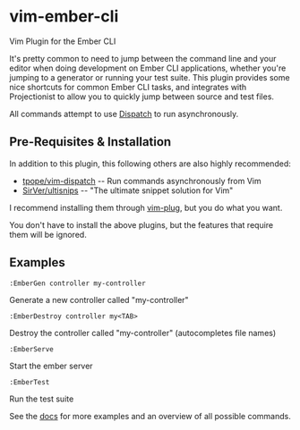 # vim-ember-cli
Vim Plugin for the Ember CLI

It's pretty common to need to jump between the command line and your editor when doing development on Ember CLI applications, whether you're jumping to a generator or running your test suite.  This plugin provides some nice shortcuts for common Ember CLI tasks, and integrates with Projectionist to allow you to quickly jump between source and test files.

All commands attempt to use [Dispatch](https://github.com/tpope/vim-dispatch) to run asynchronously.

## Pre-Requisites & Installation

In addition to this plugin, this following others are also highly recommended:

- [tpope/vim-dispatch](https://github.com/tpope/vim-dispatch) -- Run commands asynchronously from Vim
- [SirVer/ultisnips](https://github.com/SirVer/ultisnips) -- "The ultimate snippet solution for Vim"

I recommend installing them through [vim-plug](https://github.com/junegunn/vim-plug), but you do what you want.

You don't have to install the above plugins, but the features that require them will be ignored.

## Examples

`:EmberGen controller my-controller`

Generate a new controller called "my-controller"

`:EmberDestroy controller my<TAB>`

Destroy the controller called "my-controller" (autocompletes file names)

`:EmberServe`

Start the ember server

`:EmberTest`

Run the test suite

See the [docs](https://github.com/alexlafroscia/vim-ember-cli/blob/master/doc/ember.txt) for more examples and an overview of all possible commands.
